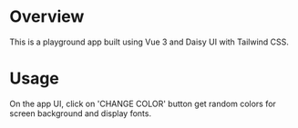 # Overview

This is a playground app built using Vue 3 and Daisy UI with Tailwind CSS.

# Usage

On the app UI, click on 'CHANGE COLOR' button get random colors for screen background and display fonts.